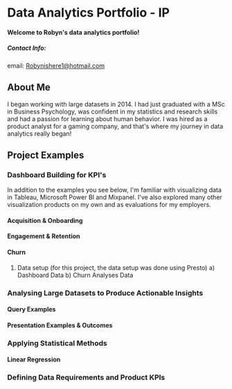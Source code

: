 # Data Analytics Portfolio - IP

#### Welcome to Robyn's data analytics portfolio!
##### Contact Info:
email: Robynishere1@hotmail.com

## About Me

I began working with large datasets in 2014. I had just graduated with a MSc in Business Psychology, was confident in my statistics and research skills and had a passion for learning about human behavior. I was hired as a product analyst for a gaming company, and that's where my journey in data analytics really began!

## Project Examples

### Dashboard Building for KPI's

In addition to the examples you see below, I'm familiar with visualizing data in Tableau, Microsoft Power BI and Mixpanel. I've also explored many other visualization products on my own and as evaluations for my employers.

#### Acquisition & Onboarding

#### Engagement & Retention

#### Churn

1. Data setup (for this project, the data setup was done using Presto)
  a) Dashboard Data
  b) Churn Analyses Data

### Analysing Large Datasets to Produce Actionable Insights

#### Query Examples

#### Presentation Examples & Outcomes

### Applying Statistical Methods

#### Linear Regression

### Defining Data Requirements and Product KPIs


